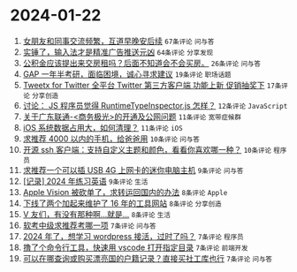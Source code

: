# 2024-01-22

1. [女朋友和同事交流频繁，互道早晚安后续](https://www.v2ex.com/t/1010543) `67条评论` `问与答`
1. [实锤了，输入法才是精准广告推送元凶](https://www.v2ex.com/t/1010518) `64条评论` `分享发现`
1. [公积金应该提出来交房租吗？后面不知道会不会买房。](https://www.v2ex.com/t/1010530) `26条评论` `问与答`
1. [GAP 一年半考研，面临困境，诚心寻求建议](https://www.v2ex.com/t/1010526) `19条评论` `职场话题`
1. [Tweetx for Twitter 全平台 Twitter 第三方客户端 功能上新 促销抽奖下](https://www.v2ex.com/t/1010570) `17条评论` `分享创造`
1. [讨论： JS 程序员觉得 RuntimeTypeInspector.js 怎样？](https://www.v2ex.com/t/1010532) `12条评论` `JavaScript`
1. [关于广东联通-<商务极光>的开通及公网问题](https://www.v2ex.com/t/1010544) `11条评论` `宽带症候群`
1. [iOS 系统数据占用大，如何清理？](https://www.v2ex.com/t/1010516) `11条评论` `iOS`
1. [求推荐 4000 以内的手机，给爸爸用](https://www.v2ex.com/t/1010566) `10条评论` `问与答`
1. [开源 ssh 客户端：支持自定义主题和颜色，看看你喜欢哪一种？](https://www.v2ex.com/t/1010514) `10条评论` `程序员`
1. [求推荐一个可以插 USB 4G 上网卡的迷你电脑主机](https://www.v2ex.com/t/1010534) `9条评论` `问与答`
1. [[记录] 2024 年练习英语](https://www.v2ex.com/t/1010529) `9条评论` `生活`
1. [Apple Vision 被砍单了，求转运回国内的办法](https://www.v2ex.com/t/1010559) `8条评论` `Apple`
1. [下线了两个加起来维护了 16 年的工具网站](https://www.v2ex.com/t/1010513) `8条评论` `分享创造`
1. [V 友们，有没有那种啊...就是...](https://www.v2ex.com/t/1010519) `8条评论` `生活`
1. [软考中级求推荐考哪一项](https://www.v2ex.com/t/1010548) `7条评论` `问与答`
1. [2024 年了，想学习 wordpress 接活，过时了吗？](https://www.v2ex.com/t/1010527) `7条评论` `程序员`
1. [撸了个命令行工具，快速用 vscode 打开指定目录](https://www.v2ex.com/t/1010523) `7条评论` `前端开发`
1. [可以在哪查询或购买漂亮国的户籍记录？直接买社工库也行](https://www.v2ex.com/t/1010545) `7条评论` `问与答`
